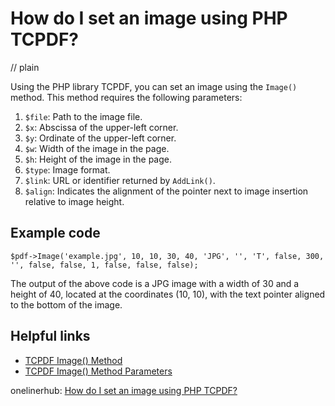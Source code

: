 # How do I set an image using PHP TCPDF?
// plain

Using the PHP library TCPDF, you can set an image using the `Image()` method. This method requires the following parameters:

1. `$file`: Path to the image file.
2. `$x`: Abscissa of the upper-left corner.
3. `$y`: Ordinate of the upper-left corner.
4. `$w`: Width of the image in the page.
5. `$h`: Height of the image in the page.
6. `$type`: Image format.
7. `$link`: URL or identifier returned by `AddLink()`.
8. `$align`: Indicates the alignment of the pointer next to image insertion relative to image height.

## Example code

```
$pdf->Image('example.jpg', 10, 10, 30, 40, 'JPG', '', 'T', false, 300, '', false, false, 1, false, false, false);
```

The output of the above code is a JPG image with a width of 30 and a height of 40, located at the coordinates (10, 10), with the text pointer aligned to the bottom of the image.

## Helpful links
- [TCPDF Image() Method](https://tcpdf.org/docs/source_docs/classTCPDF/#abd29f7b7e9f2e8c1a7f8f8e7f5f2f1f)
- [TCPDF Image() Method Parameters](https://tcpdf.org/docs/source_docs/classTCPDF/#a8f7c4b02b0b3d7c2f2b8d3d3f8f2d3e)

onelinerhub: [How do I set an image using PHP TCPDF?](https://onelinerhub.com/php-tcpdf/how-do-i-set-an-image-using-php-tcpdf)